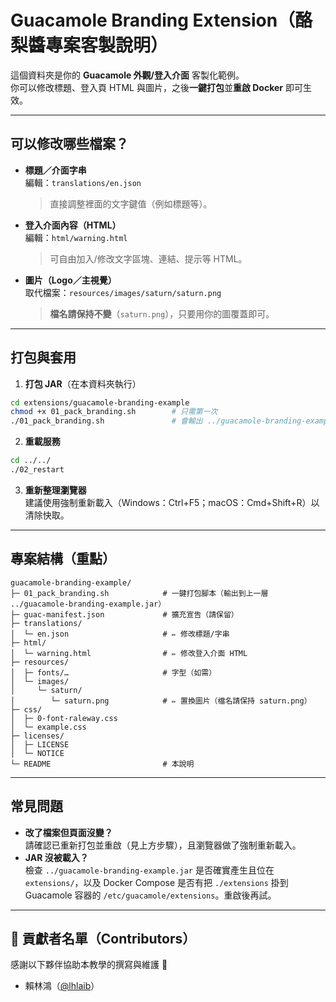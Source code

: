 Guacamole Branding Extension（酪梨醬專案客製說明）
====================================

這個資料夾是你的 **Guacamole 外觀/登入介面** 客製化範例。  
你可以修改標題、登入頁 HTML 與圖片，之後**一鍵打包**並**重啟 Docker** 即可生效。

* * *

可以修改哪些檔案？
---------

*   **標題／介面字串**  
    編輯：`translations/en.json`
    > 直接調整裡面的文字鍵值（例如標題等）。
*   **登入介面內容（HTML）**  
    編輯：`html/warning.html`
    > 可自由加入/修改文字區塊、連結、提示等 HTML。
*   **圖片（Logo／主視覺）**  
    取代檔案：`resources/images/saturn/saturn.png`
    > **檔名請保持不變**（`saturn.png`），只要用你的圖覆蓋即可。

* * *

打包與套用
-----

1.  **打包 JAR**（在本資料夾執行）

```bash
cd extensions/guacamole-branding-example
chmod +x 01_pack_branding.sh        # 只需第一次
./01_pack_branding.sh               # 會輸出 ../guacamole-branding-example.jar
```

2.  **重載服務**

```bash
cd ../../
./02_restart
```

3.  **重新整理瀏覽器**  
    建議使用強制重新載入（Windows：Ctrl+F5；macOS：Cmd+Shift+R）以清除快取。

* * *

專案結構（重點）
--------

```
guacamole-branding-example/
├─ 01_pack_branding.sh            # 一鍵打包腳本（輸出到上一層 ../guacamole-branding-example.jar）
├─ guac-manifest.json             # 擴充宣告（請保留）
├─ translations/
│  └─ en.json                     # ✏️ 修改標題/字串
├─ html/
│  └─ warning.html                # ✏️ 修改登入介面 HTML
├─ resources/
│  ├─ fonts/…                     # 字型（如需）
│  └─ images/
│     └─ saturn/
│        └─ saturn.png            # ✏️ 置換圖片（檔名請保持 saturn.png）
├─ css/
│  ├─ 0-font-raleway.css
│  └─ example.css
├─ licenses/
│  ├─ LICENSE
│  └─ NOTICE
└─ README                         # 本說明
```

* * *

常見問題
----

*   **改了檔案但頁面沒變？**  
    請確認已重新打包並重啟（見上方步驟），且瀏覽器做了強制重新載入。
*   **JAR 沒被載入？**  
    檢查 `../guacamole-branding-example.jar` 是否確實產生且位在 `extensions/`，以及 Docker Compose 是否有把 `./extensions` 掛到 Guacamole 容器的 `/etc/guacamole/extensions`。重啟後再試。



---

## 👥 貢獻者名單（Contributors）

感謝以下夥伴協助本教學的撰寫與維護 🙌

- 賴林鴻（[@lhlaib](https://github.com/lhlaib)）

